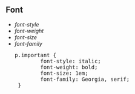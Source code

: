 ## Font

<div>
<ul class="add-css-in-html-without-align">
<li><i>font-style</i></li>
<li><i>font-weight</i></li>
<li><i>font-size</i></li>
<li><i>font-family</i></li>
</ul>

<ul class="add-css-in-html-without-align">
    <pre>p.important {    
        font-style: italic;
        font-weight: bold;
        font-size: 1em;
        font-family: Georgia, serif;
 }
</pre>
</ul>
</div>